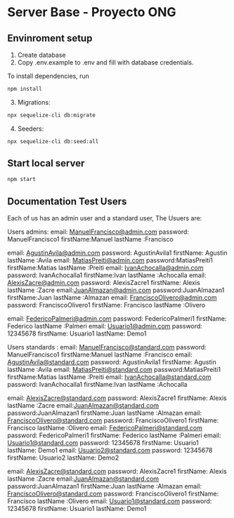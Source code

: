 # Server Base - Proyecto ONG


## Envinroment setup

1) Create database
2) Copy .env.example to .env and fill with database credentials.

To install dependencies, run
``` bash
npm install
```

3) Migrations:
``` bash
npx sequelize-cli db:migrate
```

4) Seeders:
``` bash
npx sequelize-cli db:seed:all
```

## Start local server

``` bash
npm start
```


## Documentation Test Users
Each of us has an admin user and a standard user, The Usuers are:

Users admins:
email: ManuelFrancisco@admin.com     password: ManuelFrancisco1  firstName:Manuel  lastName :Francisco

email: AgustinAvila@admin.com    password: AgustinAvila1  firstName: Agustin  lastName :Avila
email: MatiasPreiti@admin.com   password:MatiasPreiti1  firstName:Matias  lastName :Preiti
email: IvanAchocalla@admin.com   password: IvanAchocalla1 firstName:Ivan  lastName :Achocalla
email: AlexisZacre@admin.com    password: AlexisZacre1 firstName: Alexis lastName :Zacre
email:JuanAlmazan@admin.com    password:JuanAlmazan1  firstName:Juan  lastName :Almazan
email: FranciscoOlivero@admin.com   password: FranciscoOlivero1 firstName: Francisco  lastName :Olivero

email: FedericoPalmeri@admin.com   password: FedericoPalmeri1 firstName: Federico lastName :Palmeri 
email: Usuario1@admin.com   password: 12345678   firstName: Usuario1   lastName: Demo1 




Users standards :
email: ManuelFrancisco@standard.com     password: ManuelFrancisco1  firstName:Manuel  lastName :Francisco
email: AgustinAvila@standard.com    password: AgustinAvila1  firstName: Agustin  lastName :Avila
email: MatiasPreiti@standard.com   password:MatiasPreiti1  firstName:Matias  lastName :Preiti
email: IvanAchocalla@standard.com   password: IvanAchocalla1 firstName:Ivan  lastName :Achocalla

email: AlexisZacre@standard.com    password: AlexisZacre1 firstName: Alexis  lastName :Zacre
email:JuanAlmazan@standard.com    password:JuanAlmazan1  firstName:Juan   lastName :Almazan
email: FranciscoOlivero@standard.com   password: FranciscoOlivero1 firstName: Francisco  lastName :Olivero
email: FedericoPalmeri@standard.com   password: FedericoPalmeri1 firstName: Federico   lastName :Palmeri 
email: Usuario1@standard.com   password: 12345678   firstName: Usuario1   lastName: Demo1 
email: Usuario2@standard.com   password: 12345678   firstName: Usuario2   lastName: Demo2 

email: AlexisZacre@standard.com    password: AlexisZacre1 firstName: Alexis lastName :Zacre
email:JuanAlmazan@standard.com    password:JuanAlmazan1  firstName:Juan  lastName :Almazan
email: FranciscoOlivero@standard.com   password: FranciscoOlivero1 firstName: Francisco  lastName :Olivero
email: Usuario1@standard.com   password: 12345678   firstName: Usuario1   lastName: Demo1 




